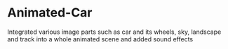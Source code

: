 # Animated-Car
Integrated various image parts such as car and its wheels, sky, landscape and track into a whole animated scene and added sound effects
